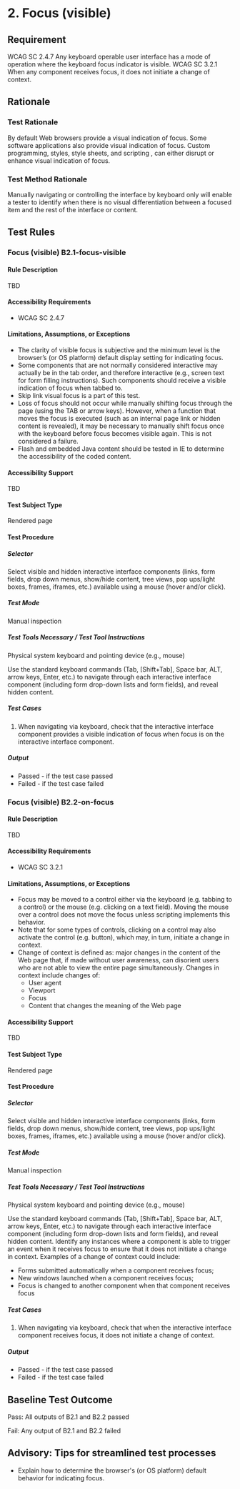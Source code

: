 # 2. Focus (visible)
## Requirement
WCAG SC 2.4.7 Any keyboard operable user interface has a mode of operation where the keyboard focus indicator is visible.
WCAG SC 3.2.1 When any component receives focus, it does not initiate a change of context.

## Rationale
### Test Rationale
By default Web browsers provide a visual indication of focus. Some software applications also provide visual indication of focus. Custom programming, styles, style sheets, and scripting , can either disrupt or enhance visual indication of focus.

### Test Method Rationale
Manually navigating or controlling the interface by keyboard only will enable a tester to identify when there is no visual differentiation between a focused item and the rest of the interface or content.

## Test Rules
### Focus (visible) B2.1-focus-visible
#### Rule Description
TBD

#### Accessibility Requirements
*	WCAG SC 2.4.7

#### Limitations, Assumptions, or Exceptions
* The clarity of visible focus is subjective and the minimum level is the browser’s (or OS platform) default display setting for indicating focus.
* Some components that are not normally considered interactive may actually be in the tab order, and therefore interactive (e.g., screen text for form filling instructions). Such components should receive a visible indication of focus when tabbed to.
* Skip link visual focus is a part of this test.
* Loss of focus should not occur while manually shifting focus through the page (using the TAB or arrow keys). However, when a function that moves the focus is executed (such as an internal page link or hidden content is revealed), it may be necessary to manually shift focus once with the keyboard before focus becomes visible again. This is not considered a failure.
* Flash and embedded Java content should be tested in IE to determine the accessibility of the coded content.

#### Accessibility Support
TBD

#### Test Subject Type
Rendered page

#### Test Procedure
##### Selector
Select visible and hidden interactive interface components (links, form fields, drop down menus, show/hide content, tree views, pop ups/light boxes, frames, iframes, etc.) available using a mouse (hover and/or click).

##### Test Mode
Manual inspection

##### Test Tools Necessary / Test Tool Instructions
Physical system keyboard and pointing device (e.g., mouse)

Use the standard keyboard commands (Tab, [Shift+Tab], Space bar, ALT, arrow keys, Enter, etc.) to navigate through each interactive interface component (including form drop-down lists and form fields), and reveal hidden content.

##### Test Cases
1. When navigating via keyboard, check that the interactive interface component provides a visible indication of focus when focus is on the interactive interface component.

##### Output
* Passed - if the test case passed
* Failed - if the test case failed

### Focus (visible) B2.2-on-focus
#### Rule Description
TBD

#### Accessibility Requirements
*	WCAG SC 3.2.1

#### Limitations, Assumptions, or Exceptions
* Focus may be moved to a control either via the keyboard (e.g. tabbing to a control) or the mouse (e.g. clicking on a text field). Moving the mouse over a control does not move the focus unless scripting implements this behavior. 
* Note that for some types of controls, clicking on a control may also activate the control (e.g. button), which may, in turn, initiate a change in context. 
* Change of context is defined as: major changes in the content of the Web page that, if made without user awareness, can disorient users who are not able to view the entire page simultaneously. Changes in context include changes of:
    * User agent
    * Viewport
    * Focus
    * Content that changes the meaning of the Web page

#### Accessibility Support
TBD

#### Test Subject Type
Rendered page

#### Test Procedure
##### Selector
Select visible and hidden interactive interface components (links, form fields, drop down menus, show/hide content, tree views, pop ups/light boxes, frames, iframes, etc.) available using a mouse (hover and/or click).

##### Test Mode
Manual inspection

##### Test Tools Necessary / Test Tool Instructions
Physical system keyboard and pointing device (e.g., mouse)

Use the standard keyboard commands (Tab, [Shift+Tab], Space bar, ALT, arrow keys, Enter, etc.) to navigate through each interactive interface component (including form drop-down lists and form fields), and reveal hidden content. Identify any instances where a component is able to trigger an event when it receives focus to ensure that it does not initiate a change in context. Examples of a change of context could include:
* Forms submitted automatically when a component receives focus;
* New windows launched when a component receives focus;
* Focus is changed to another component when that component receives focus

##### Test Cases
1. When navigating via keyboard, check that when the interactive interface component receives focus, it does not initiate a change of context.

##### Output
* Passed - if the test case passed
* Failed - if the test case failed

## Baseline Test Outcome
Pass: All outputs of B2.1 and B2.2 passed

Fail: Any output of B2.1 and B2.2 failed

## Advisory: Tips for streamlined test processes
* Explain how to determine the browser's (or OS platform) default behavior for indicating focus.

